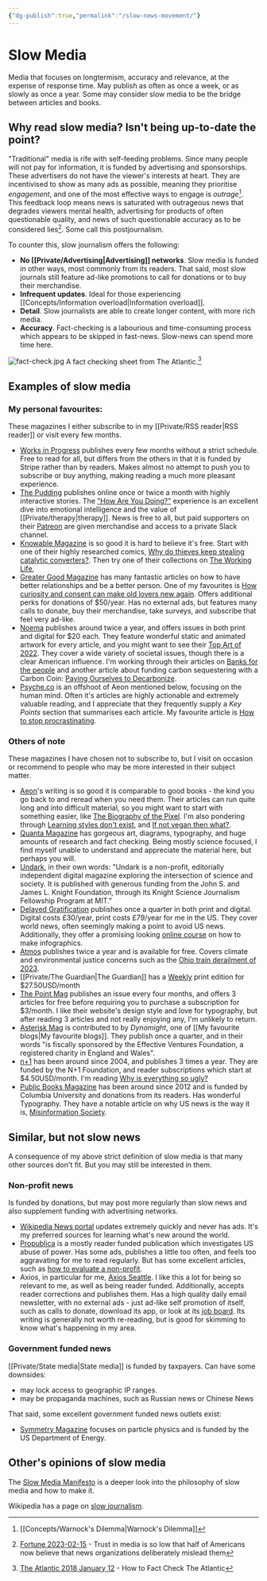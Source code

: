 ```yaml
---
{"dg-publish":true,"permalink":"/slow-news-movement/"}
---
```



# Slow Media

Media that focuses on longtermism, accuracy and relevance, at the expense of response time. May publish as often as once a week, or as slowly as once a year. Some may consider slow media to be the bridge between articles and books.

## Why read slow media? Isn't being up-to-date the point?

"Traditional" media is rife with self-feeding problems. Since many people will not pay for information, it is funded by advertising and sponsorships. These advertisers do not have the viewer's interests at heart. They are incentivised to show as many ads as possible, meaning they prioritise *engagement*, and one of the most effective ways to engage is *outrage*[^2]. This feedback loop means news is saturated with outrageous news that degrades viewers mental health, advertising for products of often questionable quality, and news of such questionable accuracy as to be considered lies[^3]. Some call this postjournalism.

To counter this, slow journalism offers the following:

- **No [[Private/Advertising\|Advertising]] networks**. Slow media is funded in other ways, most commonly from its readers. That said, most slow journals still feature ad-like promotions to call for donations or to buy their merchandise.
- **Infrequent updates**. Ideal for those experiencing [[Concepts/Information overload\|Information overload]].
- **Detail**. Slow journalists are able to create longer content, with more rich media. 
- **Accuracy**. Fact-checking is a labourious and time-consuming process which appears to be skipped in fast-news. Slow-news can spend more time here.

![fact-check.jpg](/img/user/Embeds/fact-check.jpg) A fact checking sheet from The Atlantic.[^1]

## Examples of slow media

### My personal favourites:

These magazines I either subscribe to in my [[Private/RSS reader\|RSS reader]] or visit every few months.

- [Works in Progress](https://www.worksinprogress.co/) publishes every few months without a strict schedule. Free to read for all, but differs from the others in that it is funded by Stripe rather than by readers. Makes almost no attempt to push you to subscribe or buy anything, making reading a much more pleasant experience.
- [The Pudding](https://pudding.cool/) publishes online once or twice a month with highly interactive stories. The ["How Are You Doing?"](https://pudding.cool/2022/12/emotion-wheel/) experience is an excellent dive into emotional intelligence and the value of [[Private/therapy\|therapy]]. News is free to all, but paid supporters on their [Patreon](https://www.patreon.com/thepudding) are given merchandise and access to a private Slack channel.
- [Knowable Magazine](https://knowablemagazine.org/) is so good it is hard to believe it's free. Start with one of their highly researched comics, [Why do thieves keep stealing catalytic converters?](https://knowablemagazine.org/article/society/2021/why-do-thieves-keep-stealing-catalytic-converters-its-elemental). Then try one of their collections on [The Working Life](https://knowablemagazine.org/report/special-report-working-life), 
- [Greater Good Magazine](https://greatergood.berkeley.edu/) has many fantastic articles on how to have better relationships and be a better person. One of my favourites is [How curiosity and consent can make old lovers new again](https://greatergood.berkeley.edu/article/item/how_curiosity_consent_can_make_old_lovers_new_again). Offers additional perks for donations of $50/year. Has no external ads, but features many calls to donate, buy their merchandise, take surveys, and subscribe that feel very ad-like.
- [Noema](https://www.noemamag.com/) publishes around twice a year, and offers issues in both print and digital for $20 each. They feature wonderful static and animated artwork for every article, and you might want to see their [Top Art of 2022](https://www.noemamag.com/noemas-top-artwork-of-2022/). They cover a wide variety of societal issues, though there is a clear American influence. I'm working through their articles on [Banks for the people](https://www.noemamag.com/banks-for-the-people/) and another article about funding carbon sequestering with a Carbon Coin: [Paying Ourselves to Decarbonize](https://www.noemamag.com/paying-ourselves-to-decarbonize/).
- [Psyche.co](https://psyche.co/) is an offshoot of Aeon mentioned below, focusing on the human mind. Often it's articles are highly actionable and extremely valuable reading, and I appreciate that they frequently supply a *Key Points* section that summarises each article. My favourite article is [How to stop procrastinating](https://psyche.co/guides/how-to-stop-procrastinating-by-confronting-your-avoidance).

### Others of note

These magazines I have chosen not to subscribe to, but I visit on occasion or recommend to people who may be more interested in their subject matter.

- [Aeon](https://aeon.co/)'s writing is so good it is comparable to good books - the kind you go back to and reread when you need them. Their articles can run quite long and into difficult material, so you might want to start with something easier, like [The Biography of the Pixel](https://aeon.co/essays/a-biography-of-the-pixel-the-elementary-particle-of-pictures). I'm also pondering through [Learning styles don't exist](https://aeon.co/essays/the-evidence-is-clear-learning-styles-theory-doesnt-work), and [If not vegan then what?](https://aeon.co/essays/if-not-vegan-then-what-an-investigation-of-three-options).
- [Quanta Magazine](https://www.quantamagazine.org) has gorgeous art, diagrams, typography, and huge amounts of research and fact checking. Being mostly science focused, I find myself unable to understand and appreciate the material here, but perhaps you will.
- [Undark](https://undark.org/), in their own words: "Undark is a non-profit, editorially independent digital magazine exploring the intersection of science and society. It is published with generous funding from the John S. and James L. Knight Foundation, through its Knight Science Journalism Fellowship Program at MIT."
- [Delayed Gratification](https://www.slow-journalism.com/) publishes once a quarter in both print and digital. Digital costs £30/year, print costs £79/year for me in the US. They cover world news, often seemingly making a point to avoid US news. Additionally, they offer a promising looking [online course](https://www.slow-journalism.com/shop/how-to-make-infographics-online-masterclass-30th-march-2023) on how to make infographics.
- [Atmos](https://atmos.earth/) publishes twice a year and is available for free. Covers climate and environmental justice concerns such as the [Ohio train derailment of 2023](https://atmos.earth/ohio-train-derailment-st-louis-environmental-racism/).
- [[Private/The Guardian\|The Guardian]] has a  [Weekly](https://support.theguardian.com/us/subscribe/weekly) print edition for $27.50USD/month
- [The Point Mag](https://thepointmag.com/) publishes an issue every four months, and offers 3 articles for free before requiring you to purchase a subscription for $3/month. I like their website's design style and love for typography, but after reading 3 articles and not really enjoying any, I'm unlikely to return.
- [Asterisk Mag](https://asteriskmag.com) is contributed to by *Dynomight*, one of [[My favourite blogs\|My favourite blogs]]. They publish once a quarter, and in their words "is fiscally sponsored by the Effective Ventures Foundation, a registered charity in England and Wales".
- [n+1](https://www.nplusonemag.com/) has been around since 2004, and publishes 3 times a year. They are funded by the N+1 Foundation, and reader subscriptions which start at $4.50USD/month. I'm reading [Why is everything so ugly?](https://www.nplusonemag.com/issue-44/the-intellectual-situation/why-is-everything-so-ugly/)
- [Public Books Magazine](https://www.publicbooks.org/about/) has been around since 2012 and is funded by Columbia University and donations from its readers. Has wonderful Typography. They have a notable article on why US news is the way it is, [Misinformation Society](https://www.publicbooks.org/the-big-picture-misinformation-society/).

## Similar, but not slow news

A consequence of my above strict definition of slow media is that many other sources don't fit. But you may still be interested in them.

### Non-profit news

Is funded by donations, but may post more regularly than slow news and also supplement funding with advertising networks. 

- [Wikipedia News portal](https://en.wikipedia.org/wiki/Portal:Current_events) updates extremely quickly and never has ads. It's my preferred sources for learning what's new around the world.
- [Propublica](https://www.propublica.org/) is a mostly reader funded publication which investigates US abuse of power. Has some ads, publishes a little too often, and feels too aggravating for me to read regularly. But has some excellent articles, such as [how to evaluate a non-profit](https://www.propublica.org/article/how-to-evaluate-charity-before-you-donate).
- Axios, in particular for me, [Axios Seattle](https://www.axios.com/local/seattle). I like this a lot for being so relevant to me, as well as being reader funded. Additionally, accepts reader corrections and publishes them. Has a high quality daily email newsletter, with no external ads - just ad-like self promotion of itself, such as calls to donate, download its app, or look at its [job board](https://www.axios.com/jobs). Its writing is generally not worth re-reading, but is good for skimming to know what's happening in my area.

### Government funded news

[[Private/State media\|State media]] is funded by taxpayers. Can have some downsides:

- may lock access to geographic IP ranges.
- may be propaganda machines, such as Russian news or Chinese News

That said, some excellent government funded news outlets exist:

- [Symmetry Magazine](https://www.symmetrymagazine.org/) focuses on particle physics and is funded by the US Department of Energy.

## Other's opinions of slow media

The [Slow Media Manifesto](http://en.slow-media.net/manifesto) is a deeper look into the philosophy of slow media and how to make it. 

Wikipedia has a page on [slow journalism](https://en.wikipedia.org/wiki/Slow_journalism).

[^1]: [The Atlantic 2018 January 12](https://www.theatlantic.com/membership/archive/2018/01/how-to-fact-check-the-atlantic/550355/) - How to Fact Check The Atlantic 
[^2]: [[Concepts/Warnock's Dilemma\|Warnock's Dilemma]]
[^3]: [Fortune 2023-02-15](https://fortune.com/2023/02/15/trust-in-media-low-misinform-mislead-biased-republicans-democrats-poll-gallup/) - Trust in media is so low that half of Americans now believe that news organizations deliberately mislead them